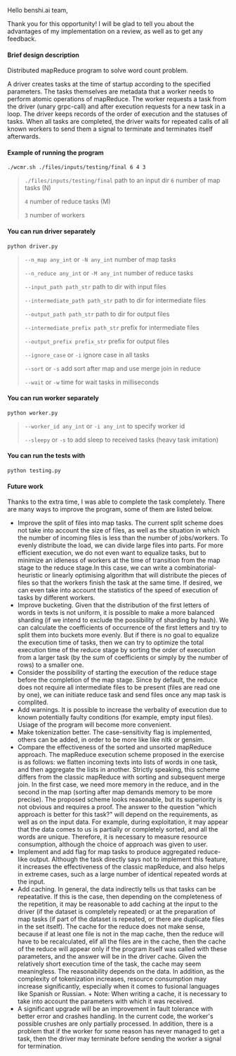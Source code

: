 
Hello benshi.ai team,

Thank you for this opportunity! I will be glad to tell you about the advantages
of my implementation on a review, as well as to get any feedback.

#### Brief design description

Distributed mapReduce program to solve word count problem.

A driver creates tasks at the time of startup according to the specified parameters. The tasks themselves are metadata that a worker needs to perform atomic operations of mapReduce. The worker requests a task from the driver (unary grpc-call) and after execution requests for a new task in a loop. The driver keeps records of the order of execution and the statuses of tasks. When all tasks are completed, the driver waits for repeated calls of all known workers to send them a signal to terminate and terminates itself afterwards.

#### Example of running the program

`./wcmr.sh ./files/inputs/testing/final 6 4 3`
> `./files/inputs/testing/final` path to an input dir
>`6` number of map tasks (N)
>
>`4` number of reduce tasks (M)
>
>`3` number of workers

#### You can run driver separately

`python driver.py`

>`--n_map any_int` or `-N any_int` number of map tasks
>
>`--n_reduce any_int` or `-M any_int` number of reduce tasks
>
>`--input_path path_str` path to dir with input files
>
>`--intermediate_path path_str` path to dir for intermediate files
>
>`--output_path path_str` path to dir for output files
>
>`--intermediate_prefix path_str` prefix for intermediate files
>
>`--output_prefix prefix_str` prefix for output files
>
>`--ignore_case` or `-i` ignore case in all tasks
>
>`--sort` or `-s` add sort after map and use merge join in reduce
>
>`--wait` or `-w` time for wait tasks in milliseconds


#### You can run worker separately

`python worker.py`

>`--worker_id any_int` or `-i any_int` to specify worker id
>
>`--sleepy` or `-s` to add sleep to received tasks (heavy task imitation)


#### You can run the tests with

`python testing.py`

#### Future work

Thanks to the extra time, I was able to complete the task completely.
There are many ways to improve the program, some of them are listed below.

- Improve the split of files into map tasks. The current split scheme does not take into account the size of files, as well as the situation in which the number of incoming files is less than the number of jobs/workers. To evenly distribute the load, we can divide large files into parts. For more efficient execution, we do not even want to equalize tasks, but to minimize an idleness of workers at the time of transition from the map stage to the reduce stage.In this case, we can write a combinatorial-heuristic or linearly optimising algorithm that will distribute the pieces of files so that the workers finish the task at the same time. If desired, we can even take into account the statistics of the speed of execution of tasks by different workers.
- Improve bucketing. Given that the distribution of the first letters of words in texts is not uniform, it is possible to make a more balanced sharding (if we intend to exclude the possibility of sharding by hash). We can calculate the coefficients of occurrence of the first letters and try to split them into buckets more evenly. But if there is no goal to equalize the execution time of tasks, then we can try to optimize the total execution time of the reduce stage by sorting the order of execution from a larger task (by the sum of coefficients or simply by the number of rows) to a smaller one.
- Consider the possibility of starting the execution of the reduce stage before the completion of the map stage. Since by default, the reduce does not require all intermediate files to be present (files are read one by one), we can initiate reduce task and send files once any map task is complited.
- Add warnings. It is possible to increase the verbality of execution due to known potentially faulty conditions (for example, empty input files). Usiage of the program will become more convenient.
- Make tokenization better. The case-sensitivity flag is implemented, others can be added, in order to be more like like nltk or gensim.
- Compare the effectiveness of the sorted and unsorted mapReduce approach. The mapReduce execution scheme proposed in the exercise is as follows: we flatten incoming texts into lists of words in one task, and then aggregate the lists in another. Strictly speaking, this scheme differs from the classic mapReduce with sorting and subsequent merge join. In the first case, we need more memory in the reduce, and in the second in the map (sorting after map demands memory to be more precise). The proposed scheme looks reasonable, but its superiority is not obvious and requires a proof. The answer to the question "which approach is better for this task?" will depend on the requirements, as well as on the input data. For example, during exploitation, it may appear that the data comes to us is partially or completely sorted, and all the words are unique. Therefore, it is necessary to measure resource consumption, although the choice of approach was given to user.
- Implement and add flag for map tasks to produce aggregated reduce-like output. Although the task directly says not to implement this feature, it increases the effectiveness of the classic mapReduce, and also helps in extreme cases, such as a large number of identical repeated words at the input.
- Add caching. In general, the data indirectly tells us that tasks can be repeatative. If this is the case, then depending on the completeness of the repetition, it may be reasonable to add caching at the input to the driver (if the dataset is completely repeated) or at the preparation of map tasks (if part of the dataset is repeated, or there are duplicate files in the set itself). The cache for the reduce does not make sense, because if at least one file is not in the map cache, then the reduce will have to be recalculated, elif all the files are in the cache, then the cache of the reduce will appear only if the program itself was called with these parameters, and the answer will be in the driver cache. Given the relatively short execution time of the task, the cache may seem meaningless. The reasonability depends on the data. In addition, as the complexity of tokenization increases, resource consumption may increase significantly, especially when it comes to fusional languages like Spanish or Russian. + Note: When writing a cache, it is necessary to take into account the parameters with which it was received.
- A significant upgrade will be an improvement in fault tolerance with better error and crashes handling. In the current code, the worker's possible crushes are only partially processed. In addition, there is a problem that if the worker for some reason has never managed to get a task, then the driver may terminate before sending the worker a signal for termination.
